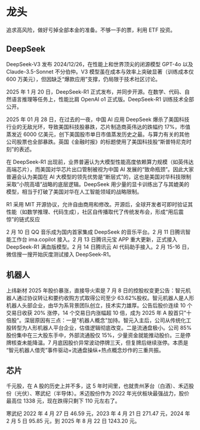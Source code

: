 # 龙头

追求高风险，做好亏掉全部本金的准备。不够一手的票，利用 ETF 投资。

## DeepSeek

DeepSeek-V3 发布 2024/12/26，在性能上和世界顶尖的闭源模型 GPT-4o 以及 Claude-3.5-Sonnet 不分伯仲。V3 模型虽在成本与效率上突破显著（训练成本仅 600 万美元），但因缺乏“爆款应用”支撑，仍局限于技术社区讨论。

2025 年 1 月 20 日，DeepSeek-R1 正式发布，并同步开源。在数学、代码、自然语言推理等任务上，性能比肩 OpenAI o1 正式版。DeepSeek-R1 训练技术全部公开。

2025 年 01 月 28 日，在过去的一夜，中国 AI 应用 DeepSeek 爆杀了美国科技行业的无敌光环，导致美国科技股暴跌，芯片制造商英伟达的跌幅约 17%，市值蒸发近 6000 亿美元，创下美国股市单日市值蒸发历史之最。与算力有关的其他公司股票也全部暴跌。英国《金融时报》的标题使用了美国科技股“斯普特尼克时刻”的表述。

在 DeepSeek-R1 出现前，业界普遍认为大模型性能高度依赖算力规模（如英伟达高端芯片），而美国对华芯片出口管制被视为中国 AI 发展的“致命瓶颈”。因此大家普遍会认为美国在 AI 大模型的领先优势是“断层式”的，这也是美国对华科技限制采取“小院高墙”战略的底层逻辑。DeepSeek 用少量的显卡训练出了与其媲美的模型，相当于打破了美国对华在人工智能领域的战略限制。

R1 采用 ​​MIT 开源协议，允许自由商用和修改。开源后，全球开发者可即时验证其性能（如数学推理、代码生成），社区自传播取代了传统发布会，形成“用后震惊”的链式反应

2 月 10 日 QQ 音乐成为国内首家集成 DeepSeek 的音乐平台。2 月 11 日腾讯智能工作台 ima.copilot 接入。2 月 13 日腾讯元宝 APP 重大更新，正式接入 DeepSeek-R1 满血版模型。2 月 14 日腾讯云 AI 代码助手接入。2 月 15-16 日，微信搜一搜开始灰度测试接入 DeepSeek-R1。

## 机器人

上纬新材 2025 年股价暴涨，直接导火索是 7 月 8 日的控股权变更公告：智元机器人通过协议转让和要约收购方式取得公司至少 63.62%股权。智元机器人是人形机器人头部企业，由华为系背景团队创立，技术实力雄厚。公告后股价连续 10 个交易日收获 20% 涨停，14 个交易日内涨幅超 10 倍，成为 2025 年 A 股首只"十倍股"。深层原因有三点：一是"机器人概念"加持。智元入主后，公司从传统化工股转型为人形机器人平台企业，估值逻辑彻底改变。二是流通盘极小。公司 85%股份集中在三大股东手中，外部流通股仅 15%，少量资金就能推动股价。三是停牌核查未能降温。7 月底因股价异常波动停牌三天，但复牌后继续涨停。本质是 ​​“智元机器人借壳”事件驱动+流通盘操纵+热点概念炒作的三重共振。

## 芯片

千元股，在 A 股的历史上并不多，这 5 年时间里，也就贵州茅台（白酒）、禾迈股份（光伏）、寒武纪（半导体）。禾迈股份作为 2022 年光伏板块最强战力，股价最高位 1338 元，现在跌得只剩下 110 元左右了。

寒武纪 2022 年 4 月 27 日 46.59 元，2023 年 4 月 21 日 271.47 元，2024 年 2 月 5 日 95.85 元，到 2025 年 8 月 22 日 1243.20 元。
